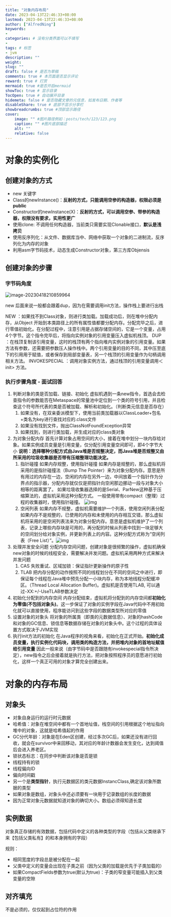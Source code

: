```yaml
---
title: "对象内存布局"
date: 2023-04-13T22:46:33+08:00
lastmod: 2023-04-13T22:46:33+08:00
author: ["AlfredNing"]
keywords: 
- 
categories: # 没有分类界面可以不填写
- 
tags: # 标签
- jvm
description: ""
weight:
slug: ""
draft: false # 是否为草稿
comments: true # 本页面是否显示评论
reward: true # 打赏
mermaid: true #是否开启mermaid
showToc: true # 显示目录
TocOpen: true # 自动展开目录
hidemeta: false # 是否隐藏文章的元信息，如发布日期、作者等
disableShare: true # 底部不显示分享栏
showbreadcrumbs: true #顶部显示路径
cover:
    image: "" #图片路径例如：posts/tech/123/123.png
    caption: "" #图片底部描述
    alt: ""
    relative: false
---
```


# 对象的实例化

## 创建对象的方式

- new 关键字
- Class的newInstance()：**反射的方式，只能调用空参的构造器，权限必须是public**
- Constructor的newInstance(X)：**反射的方式，可以调用空参、带参的构造器，权限没有要求，实用性更广**
- 使用clone: 不调用任何构造器，当前类只需要实现Clonable接口，**默认是浅拷贝**
- 使用反序列化：从文件、数据库当中、网络中获取一个对象的二进制流，反序列化为内存的对象
- 利用asm字节码技术，动态生成Constructor对象，第三方库Objensis

## 创建对象的步骤

### 字节码角度

![image-20230418210859964](https://nq-bucket.oss-cn-shanghai.aliyuncs.com/note_img/image-20230418210859964.png)

new 后面来说一般都会跟着dup，因为在需要调用init方法，操作栈上要进行出栈

NEW ：如果找不到Class对象，则进行类加载。加载成功后，则在堆中分配内存，从Object 开始到本类路径上的所有属性值都要分配内存。分配完毕之后，进行零值初始化。在分配过程中，注意引用是占据存储空间的，它是一个变量，占用4个字节。这个指令完毕后，将指向实例对象的引用变量压入虚拟机栈顶。
DUP ：在栈顶复制该引用变量，这时的栈顶有两个指向堆内实例对象的引用变量。如果 方法有参数，还需要把参数压人操作栈中。两个引用变量的目的不同，其中压至底下的引用用于赋值，或者保存到局部变量表，另一个栈顶的引用变量作为句柄调用相关方法。
INVOKESPECIAL ：调用对象实例方法，通过栈顶的引用变量调用＜init> 方法。

### 执行步骤角度 - 面试回答

1. 判断对象的类是否加载、链接、初始化
   虚拟机遇到一条new指令，首选会去检查指令的参数能否在Metaspace的常量池中定位到一个类的符号引用，并且检查这个符号所代表的类是否被加载、解析和初始化。（判断类元信息是否存在）
   1. 如果没有，在双亲委派模型下，使用当前类加载器以ClassLoader+包名+类名为key进行查找对应的.class文件
   2. 如果没有找到文件，抛出ClassNotFoundException异常
   3. 如果找到，则进行类加载，并生成对应的class类对象
2. 为对象分配内存
   首先计算对象占用空间的大小，接着在堆中划分一块内存给对象。如果实例成员变量是引用变量，仅分配引用变量空间即可，即4个字节大小
   **说明：选择哪种分配方式由Java堆是否规整决定，而Java堆是否规整又由所采用的垃圾收集器是否带有压缩整理功能决定。**
   1. 指针碰撞
      如果内存规整，使用指针碰撞
      如果内存是规整的，那么虚拟机将采用的是指针碰撞法（Bump The Pointer）来为对象分配内存。意思是所有用过的内存在一边，空闲的内存在另外一边，中间放着一个指针作为分界点的指示器，分配内存就仅仅是把指针向空闲那边挪动一段与对象大小相等的距离罢了。 如果垃圾收集器选择的是Serial、ParNew这种基于压缩算法的，虚拟机采用这种分配方式。 一般使用带有compact（整理）过程的收集器时，使用指针碰撞。
      ![img](https://nq-bucket.oss-cn-shanghai.aliyuncs.com/note_img/68DC0A17-2170-488A-8130-04EAC2CBE122.png)
   2. 空闲列表
      如果内存不规整，虚拟机需要维护一个列表，使用空闲列表分配
      如果内存不是规整的，已使用的内存和未使用的内存相互交错，那么虚拟机将采用的是空闲列表法来为对象分配内存。意思是虚拟机维护了一个列表，记录上哪些内存块是可用的，再分配的时候从列表中找到一块足够大的空间划分给对象实例，并更新列表上的内容。这种分配方式称为“空闲列表（Free List）”。![img](https://nq-bucket.oss-cn-shanghai.aliyuncs.com/note_img/7247D4B7-1FD7-4351-9AC9-AB27E032F8C5.png)
3. 处理并发安全问题
   分配内存空间问题，创建对象是很频繁的操作，虚拟机确保new对象的时候的线程安全，需要解决并发问题。虚拟机采用两种方式来解决并发问题
   1. CAS 失败重试、区域加锁：保证指针更新操作的原子性
   2. TLAB 把内存分配的动作按照不同的线程划分在不同的空间之中进行，即保证每个线程在Java堆中预先分配一小块内存，称为本地线程分配缓冲区。（Thread Local Allocation Buffer)。虚拟机是否使用TLAB, 可以通过-XX:+/-UseTLAB参数决定
4. 初始化分配到的内存空间
   内存分配结束，虚拟机将分配到的内存空间都**初始化为零值(不包括对象头)**。这一步保证了对象的实例字段在Java代码中不用初始化就可以直接使用，程序能访问到这些字段的数据类型所对应的零值
5. 设置对象的对象头
   将对象的所属类（即类的元数据信息）、对象的hashCode和对象的GC信息、锁信息等数据存储在对象的对象头中。这个过程的具体设置方式取决于JVM实现
6. 执行init方法的初始化
   在Java程序的视角来看，初始化在正式开始。**初始化成员变量，执行实例化代码块，调用类的构造方法，并把堆内对象的首地址赋值给引用变量**
   因此一般来说（由字节码中是否跟随有invokespecial指令所决定），new指令之后会接着就是执行方法，把对象按照程序员的意愿进行初始化，这样一个真正可用的对象才算完全创建出来。

# 对象的内存布局

## 对象头

- 对象自身运行的运行时元数据
- 哈希值：对象在堆空间中都有一个首地址值，栈空间的引用根据这个地址指向堆中的对象，这就是哈希值起的作用
- GC分代年龄：对象是在Eden区创建，经过多次GC后，如果还没有进行回收，就会在survivor中来回移动，其对应的年龄计数器会发生变化，达到阈值后会进入养老区。
- 锁状态标志：在同步中判断该对象是否是锁
- 线程持有的锁
- 线程偏向ID
- 偏向时间戳
- 另一个是**类型指针**，执行元数据区的类元数据InstancClass,确定该对象所数据的类型
- 如果对象是数组，对象头中还必须要有一块用于记录数组的长度的数据
- 因为正常对象元数据就知道对象的确切大小。数组必须得知道长度

## 实例数据

对象真正存储的有效数据，包括代码中定义的各种类型的字段（包括从父类继承下来【包括父类私有】的和本身拥有的字段）

规则：

- 相同宽度的字段总是被分配在一起
- 父类中定义的变量会出现在子类之前（因为父类的加载是优先于子类加载的）
- 如果CompactFields参数为true(默认为true)：子类的窄变量可能插入到父类变量的空隙

## 对齐填充

不是必须的，仅仅起到占位符的作用 